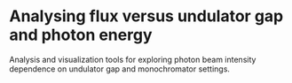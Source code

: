 # Analysing flux versus undulator gap and photon energy
Analysis and visualization tools for exploring photon beam intensity dependence on undulator gap and monochromator settings. 
